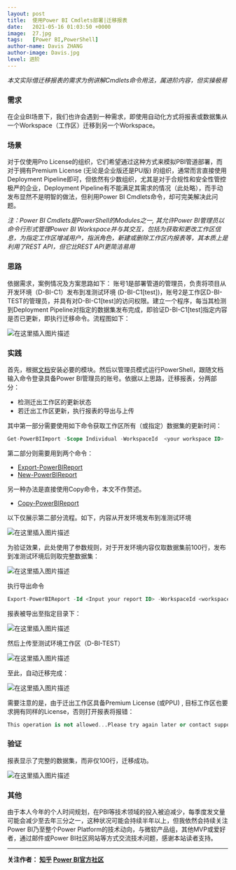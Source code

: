 ```yaml
---
layout: post
title:  使用Power BI Cmdlets部署|迁移报表
date:   2021-05-16 01:03:50 +0000
image:  27.jpg
tags:   [Power BI,PowerShell]
author-name: Davis ZHANG
author-image: Davis.jpg
level: 进阶
---
```


*本文实际借迁移报表的需求为例讲解Cmdlets命令用法，属进阶内容，但实操极易*

### 需求

在企业BI场景下，我们也许会遇到一种需求，即使用自动化方式将报表或数据集从一个Workspace（工作区）迁移到另一个Workspace。

### 场景
对于仅使用Pro License的组织，它们希望通过这种方式来模拟PBI管道部署，而对于拥有Premium License (无论是企业版还是PU版) 的组织，通常而言直接使用Deployment Pipeline即可，但依然有少数组织，尤其是对于合规性和安全性管控极严的企业，Deployment Pipeline有不能满足其需求的情况（此处略），而手动发布显然不是明智的做法，但利用Power BI Cmdlets命令，却可完美解决此问题。

*注：Power BI Cmdlets是PowerShell的Modules之一, 其允许Power BI管理员以命令行形式管理Power BI Workspace并与其交互，包括为获取和更改工作区信息，为指定工作区增减用户，指派角色，新建或删除工作区内报表等，其本质上是利用了REST API，但它比REST API更简洁易用*

### 思路

依据需求，案例情况及方案思路如下：
账号1是部署管道的管理员，负责将项目从开发环境（D-BI-C1）发布到准测试环境 (D-BI-C1[test])，账号2是工作区D-BI-TEST的管理员，并具有对D-BI-C1[test]的访问权限。建立一个程序，每当其检测到Deployment Pipeline对指定的数据集发布完成，即验证D-BI-C1[test]指定内容是否已更新，即执行迁移命令。流程图如下：

![在这里插入图片描述](https://img-blog.csdnimg.cn/20210517001804941.png)


### 实践

首先，根据[文档](https://docs.microsoft.com/en-us/powershell/power-bi/overview?view=powerbi-ps)安装必要的模块。然后以管理员模式运行PowerShell，跟随文档输入命令登录具备Power BI管理员的账号。依据以上思路，迁移报表，分两部分：

- 检测迁出工作区的更新状态
- 若迁出工作区更新，执行报表的导出与上传

其中第一部分需要使用如下命令获取工作区所有（或指定）数据集的更新时间：

```SQL
Get-PowerBIImport -Scope Individual -WorkspaceId  <your workspace ID>
```

第二部分则需要用到两个命令：

- [Export-PowerBIReport](https://docs.microsoft.com/en-us/powershell/module/microsoftpowerbimgmt.reports/export-powerbireport?view=powerbi-ps)
- [New-PowerBIReport](https://docs.microsoft.com/en-us/powershell/module/microsoftpowerbimgmt.reports/new-powerbireport?view=powerbi-ps)

另一种办法是直接使用Copy命令，本文不作赘述。

- [Copy-PowerBIReport](https://docs.microsoft.com/en-us/powershell/module/microsoftpowerbimgmt.reports/copy-powerbireport?view=powerbi-ps)

以下仅展示第二部分流程。如下，内容从开发环境发布到准测试环境

![在这里插入图片描述](https://img-blog.csdnimg.cn/20210517002813412.png?x-oss-process=image/watermark,type_ZmFuZ3poZW5naGVpdGk,shadow_10,text_RC1CSSB8IERhdmlzIG9uIEJJ,size_16,color_FFFFFF,t_70)

为验证效果，此处使用了参数规则，对于开发环境内容仅取数据集前100行，发布到准测试环境后则取完整数据集：

![在这里插入图片描述](https://img-blog.csdnimg.cn/20210517003315276.png?x-oss-process=image/watermark,type_ZmFuZ3poZW5naGVpdGk,shadow_10,text_RC1CSSB8IERhdmlzIG9uIEJJ,size_16,color_FFFFFF,t_70)

执行导出命令

```SQL
Export-PowerBIReport -Id <Input your report ID> -WorkspaceId <workspace ID> -OutFile .\Customer_Test.pbix
```

报表被导出至指定目录下：

![在这里插入图片描述](https://img-blog.csdnimg.cn/20210517003416558.png)

然后上传至测试环境工作区（D-BI-TEST）

![在这里插入图片描述](https://img-blog.csdnimg.cn/2021051700371194.png?x-oss-process=image/watermark,type_ZmFuZ3poZW5naGVpdGk,shadow_10,text_RC1CSSB8IERhdmlzIG9uIEJJ,size_16,color_FFFFFF,t_70)

至此，自动迁移完成：

![在这里插入图片描述](https://img-blog.csdnimg.cn/2021051700380490.png?x-oss-process=image/watermark,type_ZmFuZ3poZW5naGVpdGk,shadow_10,text_RC1CSSB8IERhdmlzIG9uIEJJ,size_16,color_FFFFFF,t_70)

需要注意的是，由于迁出工作区具备Premium License (或PPU) , 目标工作区也要求拥有同样的License，否则打开报表将报错：

```SQL
This operation is not allowed...Please try again later or contact support...
```

### 验证

报表显示了完整的数据集，而非仅100行，迁移成功。

![在这里插入图片描述](https://img-blog.csdnimg.cn/20210517004558166.png?x-oss-process=image/watermark,type_ZmFuZ3poZW5naGVpdGk,shadow_10,text_RC1CSSB8IERhdmlzIG9uIEJJ,size_16,color_FFFFFF,t_70)


### 其他

由于本人今年的个人时间规划，在PBI等技术领域的投入被迫减少，每季度发文量可能会减少至去年三分之一，这种状况可能会持续半年以上，但我依然会持续关注Power BI乃至整个Power Platform的技术动向，与微软产品组，其他MVP或爱好者，通过邮件或Power BI社区网站等方式交流技术问题，感谢本站读者支持。

-----------------

**关注作者： [知乎](https://www.zhihu.com/people/zhang-zhe-hong-01/posts)   [Power BI官方社区](https://community.powerbi.com/t5/user/viewprofilepage/user-id/220984)**
